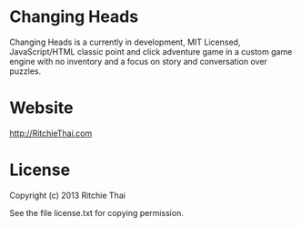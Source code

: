 # Changing Heads

Changing Heads is a currently in development, MIT Licensed, JavaScript/HTML classic point and click adventure game in a custom game engine with no inventory and a focus on story and conversation over puzzles.

# Website

http://RitchieThai.com

# License

Copyright (c) 2013 Ritchie Thai

See the file license.txt for copying permission.
